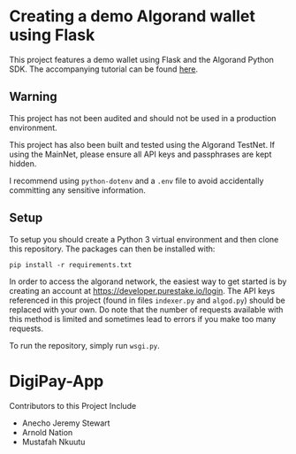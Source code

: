 # Creating a demo Algorand wallet using Flask

This project features a demo wallet using Flask and the Algorand Python SDK. The accompanying tutorial can be found [here](https://developer.algorand.org/solutions/creating-a-demo-wallet-using-flask/).

## Warning

This project has not been audited and should not be used in a production environment.

This project has also been built and tested using the Algorand TestNet. If using the MainNet, please ensure all API keys
and passphrases are kept hidden.

I recommend using `python-dotenv` and a `.env` file to avoid accidentally committing any sensitive information.

## Setup

To setup you should create a Python 3 virtual environment and then clone this repository. The packages can then be installed
with:

`pip install -r requirements.txt`

In order to access the algorand network, the easiest way to get started is by creating an account
at https://developer.purestake.io/login. 
The API keys referenced in this project (found in files `indexer.py` and `algod.py`) should be replaced with your own.
Do note that the number of requests available with this method is limited and sometimes lead to errors if you make too many requests.

To run the repository, simply run `wsgi.py`.
# DigiPay-App

Contributors to this Project Include
 - Anecho Jeremy Stewart
 - Arnold Nation
 - Mustafah Nkuutu